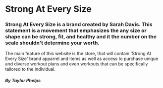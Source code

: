 # Strong At Every Size

### Strong At Every Size is a brand created by Sarah Davis. This statement is a movement that emphasizes the any size or shape can be strong, fit, and healthy and it the number on the scale shouldn't determine your worth. 

The main feature of this website is the store, that will contain 'Strong At Every Size' brand apparrel and items as well as access to purchase unique and diverse workout plans and even workouts that can be specifically tailored to the individual. 

##### By Taylor Phelps


